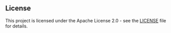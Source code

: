 ## License
This project is licensed under the Apache License 2.0 - see the [LICENSE](LICENSE) file for details.

